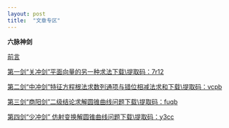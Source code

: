 ```yaml
---
layout: post
title:  "文章专区"
---
```


**六脉神剑**

 [前言](https://mp.weixin.qq.com/s/YvIqpUvkW-ONe0gk6Eer2w)
 
[第一剑“关冲剑”平面向量的另一种求法](https://mp.weixin.qq.com/s/bKUVYHA2bT2Pyq2MJCjMYQ)[下载\提取码：7r12](https://pan.baidu.com/s/1Ao4tVN5t1BxOI3uis2w6Ow)


[第二剑“中冲剑”特征方程根法求数列通项与错位相减法求和](https://mp.weixin.qq.com/s/w66tSkLeVTJfMS3ZhkkH_g)[下载\提取码：vcpb](https://pan.baidu.com/s/1weeo51HfeEbkVwVkJWUTLQ)


[第三剑“商阳剑”二级结论求解圆锥曲线问题](https://mp.weixin.qq.com/s/h-vm3XSUyAekXiktCMTm8A)[下载\提取码：fuqb](https://pan.baidu.com/s/1erfrKIlWzUIc8MMPX93Gbg)


[第四剑“少冲剑” 仿射变换解圆锥曲线问题](https://mp.weixin.qq.com/s/OOo3ve20XN1JXF9oGyLeNg)[下载\提取码：y3cc](https://pan.baidu.com/s/1eVLMq5Vbm7_tskjj5JTKew)




